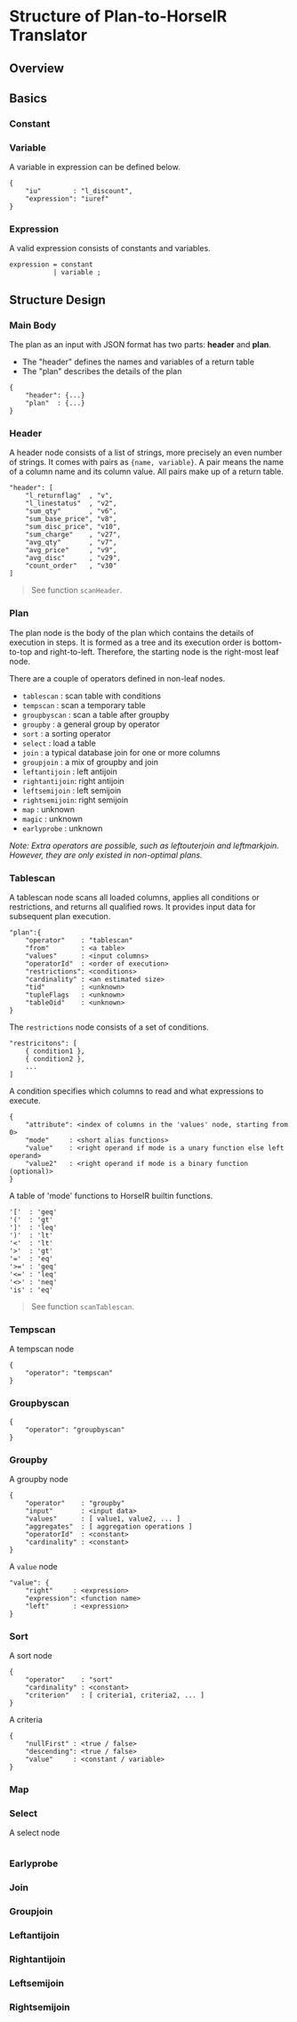 # Structure of Plan-to-HorseIR Translator

## Overview


## Basics

### Constant

### Variable

A variable in expression can be defined below.

```
{
    "iu"        : "l_discount",
    "expression": "iuref" 
}
```

### Expression

A valid expression consists of constants and variables.

```
expression = constant
           | variable ;
```


## Structure Design

### Main Body

The plan as an input with JSON format has two parts: **header** and **plan**.

- The "header" defines the names and variables of a return table
- The "plan" describes the details of the plan

```
{
    "header": {...}
    "plan"  : {...}
}
```

### Header

A header node consists of a list of strings, more precisely an even number of
strings.  It comes with pairs as `{name, variable}`. A pair means the name of a
column name and its column value.  All pairs make up of a return table.

```
"header": [
    "l_returnflag"  , "v", 
    "l_linestatus"  , "v2", 
    "sum_qty"       , "v6", 
    "sum_base_price", "v8", 
    "sum_disc_price", "v10", 
    "sum_charge"    , "v27", 
    "avg_qty"       , "v7", 
    "avg_price"     , "v9", 
    "avg_disc"      , "v29", 
    "count_order"   , "v30"
]
```

> See function `scanHeader`.

### Plan

The plan node is the body of the plan which contains the details of execution
in steps.  It is formed as a tree and its execution order is bottom-to-top and
right-to-left.  Therefore, the starting node is the right-most leaf node.

There are a couple of operators defined in non-leaf nodes.

- `tablescan`    : scan table with conditions
- `tempscan`     : scan a temporary table
- `groupbyscan`  : scan a table after groupby
- `groupby`      : a general group by operator
- `sort`         : a sorting operator
- `select`       : load a table
- `join`         : a typical database join for one or more columns
- `groupjoin`    : a mix of groupby and join
- `leftantijoin` : left antijoin
- `rightantijoin`: right antijoin
- `leftsemijoin` : left semijoin
- `rightsemijoin`: right semijoin
- `map`          : unknown
- `magic`        : unknown
- `earlyprobe`   : unknown

*Note: Extra operators are possible, such as leftouterjoin and leftmarkjoin.
However, they are only existed in non-optimal plans.*


### Tablescan

A tablescan node scans all loaded columns, applies all conditions or restrictions, and returns all qualified rows.  It provides input data for subsequent plan execution.

```
"plan":{
    "operator"    : "tablescan"
    "from"        : <a table>
    "values"      : <input columns>
    "operatorId"  : <order of execution>
    "restrictions": <conditions>
    "cardinality" : <an estimated size>
    "tid"         : <unknown>
    "tupleFlags   : <unknown>
    "tableOid"    : <unknown>
}
```

The `restrictions` node consists of a set of conditions.

```
"restricitons": [
    { condition1 },
    { condition2 },
    ...
]
```

A condition specifies which columns to read and what expressions to execute.


```
{
    "attribute": <index of columns in the 'values' node, starting from 0>
    "mode"     : <short alias functions>
    "value"    : <right operand if mode is a unary function else left operand>
    "value2"   : <right operand if mode is a binary function (optional)>
}
```

A table of 'mode' functions to HorseIR builtin functions.

```
'['  : 'geq'
'('  : 'gt'
']'  : 'leq'
')'  : 'lt'
'<'  : 'lt'
'>'  : 'gt'
'='  : 'eq'
'>=' : 'geq'
'<=' : 'leq'
'<>' : 'neq'
'is' : 'eq' 
```

> See function `scanTablescan`.

### Tempscan

A tempscan node

```
{
    "operator": "tempscan"
}
```

### Groupbyscan

```
{
    "operator": "groupbyscan"
}
```

### Groupby

A groupby node

```
{
    "operator"    : "groupby"
    "input"       : <input data>
    "values"      : [ value1, value2, ... ]
    "aggregates"  : [ aggregation operations ]
    "operatorId"  : <constant>
    "cardinality" : <constant>
}
```

A `value` node

```
"value": {
    "right"     : <expression>
    "expression": <function name>
    "left"      : <expression>
}
```

### Sort

A sort node 

```
{
    "operator"    : "sort"
    "cardinality" : <constant>
    "criterion"   : [ criteria1, criteria2, ... ]
}
```

A criteria

```
{
    "nullFirst" : <true / false>
    "descending": <true / false>
    "value"     : <constant / variable>
}
```

### Map

### Select

A select node 

```
```

### Earlyprobe

### Join

### Groupjoin

### Leftantijoin

### Rightantijoin

### Leftsemijoin

### Rightsemijoin


